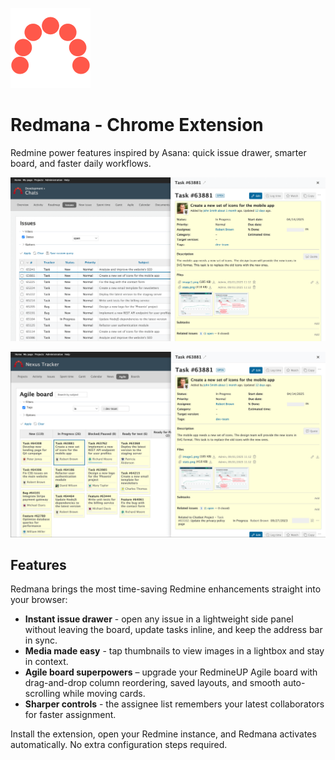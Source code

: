 ![Redmana Logo](./src/icons/redmana-128.png)

# Redmana - Chrome Extension

Redmine power features inspired by Asana: quick issue drawer, smarter board, and faster daily workflows.

![Task Drawer](./images/redmana-list-drawer.png)

![Task Agile plugin Drawer](./images/redmana-agile-board-drawer.png)

## Features
Redmana brings the most time-saving Redmine enhancements straight into your browser:

- **Instant issue drawer** - open any issue in a lightweight side panel without leaving the board, update tasks inline, and keep the address bar in sync.
- **Media made easy** - tap thumbnails to view images in a lightbox and stay in context.
- **Agile board superpowers** – upgrade your RedmineUP Agile board with drag-and-drop column reordering, saved layouts, and smooth auto-scrolling while moving cards.
- **Sharper controls** - the assignee list remembers your latest collaborators for faster assignment.

Install the extension, open your Redmine instance, and Redmana activates automatically. No extra configuration steps required.
